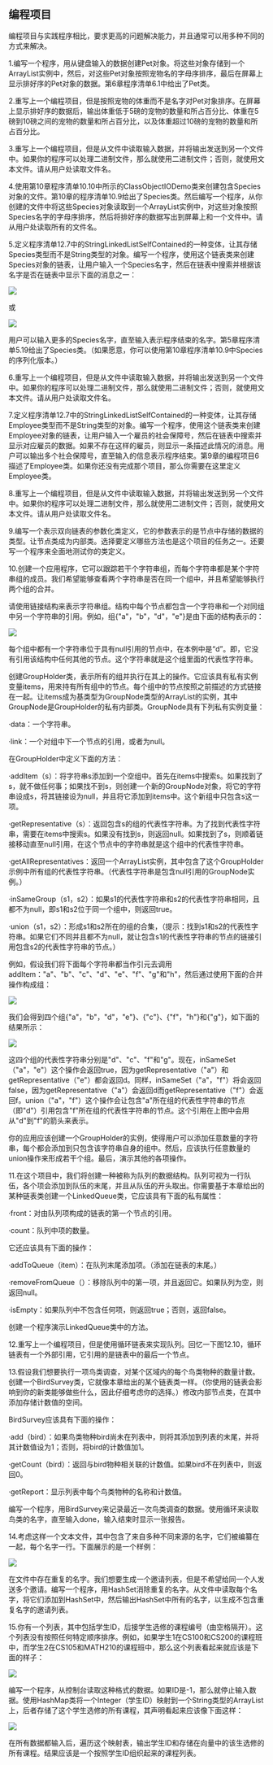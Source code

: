    

## 编程项目

编程项目与实践程序相比，要求更高的问题解决能力，并且通常可以用多种不同的方式来解决。

1.编写一个程序，用从键盘输入的数据创建Pet对象。将这些对象存储到一个ArrayList实例中，然后，对这些Pet对象按照宠物名的字母序排序，最后在屏幕上显示排好序的Pet对象的数据。第6章程序清单6.1中给出了Pet类。

2.重写上一个编程项目，但是按照宠物的体重而不是名字对Pet对象排序。在屏幕上显示排好序的数据后，输出体重低于5磅的宠物的数量和所占百分比、体重在5磅到10磅之间的宠物的数量和所占百分比，以及体重超过10磅的宠物的数量和所占百分比。

3.重写上一个编程项目，但是从文件中读取输入数据，并将输出发送到另一个文件中。如果你的程序可以处理二进制文件，那么就使用二进制文件；否则，就使用文本文件。请从用户处读取文件名。

4.使用第10章程序清单10.10中所示的ClassObjectIODemo类来创建包含Species对象的文件。第10章的程序清单10.9给出了Species类。然后编写一个程序，从你创建的文件中将这些Species对象读取到一个ArrayList实例中，对这些对象按照Species名字的字母序排序，然后将排好序的数据写出到屏幕上和一个文件中。请从用户处读取所有的文件名。

5.定义程序清单12.7中的StringLinkedListSelfContained的一种变体，让其存储Species类型而不是String类型的对象。编写一个程序，使用这个链表类来创建Species对象的链表，让用户输入一个Species名字，然后在链表中搜索并根据该名字是否在链表中显示下面的消息之一：

![](0-Assets/Epubook/程序员编程语言经典合集（计算机科学丛书5册套装），javapython编程语言含经典教材龙书《编译原理》%20(Bruce%20Eckel%20%20Alfred%20V.%20Aho%20%20Monica%20S.%20Lam%20etc.)%20(Z-Library)/images/image11434.jpeg)

或

![](../Images/image11435.gif)

用户可以输入更多的Species名字，直至输入表示程序结束的名字。第5章程序清单5.19给出了Species类。（如果愿意，你可以使用第10章程序清单10.9中Species的序列化版本。）

6.重写上一个编程项目，但是从文件中读取输入数据，并将输出发送到另一个文件中。如果你的程序可以处理二进制文件，那么就使用二进制文件；否则，就使用文本文件。请从用户处读取文件名。

7.定义程序清单12.7中的StringLinkedListSelfContained的一种变体，让其存储Employee类型而不是String类型的对象。编写一个程序，使用这个链表类来创建Employee对象的链表，让用户输入一个雇员的社会保障号，然后在链表中搜索并显示对应雇员的数据。如果不存在这样的雇员，则显示一条描述此情况的消息。用户可以输出多个社会保障号，直至输入的信息表示程序结束。第9章的编程项目6描述了Employee类。如果你还没有完成那个项目，那么你需要在这里定义Employee类。

8.重写上一个编程项目，但是从文件中读取输入数据，并将输出发送到另一个文件中。如果你的程序可以处理二进制文件，那么就使用二进制文件；否则，就使用文本文件。请从用户处读取文件名。

9.编写一个表示双向链表的参数化类定义，它的参数表示的是节点中存储的数据的类型。让节点类成为内部类。选择要定义哪些方法也是这个项目的任务之一。还要写一个程序来全面地测试你的类定义。

10.创建一个应用程序，它可以跟踪若干个字符串组，而每个字符串都是某个字符串组的成员。我们希望能够查看两个字符串是否在同一个组中，并且希望能够执行两个组的合并。

请使用链接结构来表示字符串组。结构中每个节点都包含一个字符串和一个对同组中另一个字符串的引用。例如，组{"a"，"b"，"d"，"e"}是由下面的结构表示的：

![](0-Assets/Epubook/程序员编程语言经典合集（计算机科学丛书5册套装），javapython编程语言含经典教材龙书《编译原理》%20(Bruce%20Eckel%20%20Alfred%20V.%20Aho%20%20Monica%20S.%20Lam%20etc.)%20(Z-Library)/images/image11436.jpeg)

每个组中都有一个字符串位于具有null引用的节点中，在本例中是“d”。即，它没有引用该结构中任何其他的节点。这个字符串就是这个组里面的代表性字符串。

创建GroupHolder类，表示所有的组并执行在其上的操作。它应该具有私有实例变量items，用来持有所有组中的节点。每个组中的节点按照之前描述的方式链接在一起。让items成为基类型为GroupNode类型的ArrayList的实例，其中GroupNode是GroupHolder的私有内部类。GroupNode具有下列私有实例变量：

·data：一个字符串。

·link：一个对组中下一个节点的引用，或者为null。

在GroupHolder中定义下面的方法：

·addItem（s）：将字符串s添加到一个空组中。首先在items中搜索s。如果找到了s，就不做任何事；如果找不到s，则创建一个新的GroupNode对象，将它的字符串设成s，将其链接设为null，并且将它添加到items中。这个新组中只包含s这一项。

·getRepresentative（s）：返回包含s的组的代表性字符串。为了找到代表性字符串，需要在items中搜索s。如果没有找到s，则返回null。如果找到了s，则顺着链接移动直至null引用，在这个节点中的字符串就是这个组中的代表性字符串。

·getAllRepresentatives：返回一个ArrayList实例，其中包含了这个GroupHolder示例中所有组的代表性字符串。（代表性字符串是包含null引用的GroupNode实例。）

·inSameGroup（s1，s2）：如果s1的代表性字符串和s2的代表性字符串相同，且都不为null，即s1和s2位于同一个组中，则返回true。

·union（s1，s2）：形成s1和s2所在的组的合集，（提示：找到s1和s2的代表性字符串。如果它们不同并且都不为null，就让包含s1的代表性字符串的节点的链接引用包含s2的代表性字符串的节点。）

例如，假设我们将下面每个字符串都当作引元去调用addItem："a"、"b"、"c"、"d"、"e"、"f"、"g"和"h"，然后通过使用下面的合并操作构成组：

![](../Images/image11437.gif)

我们会得到四个组{"a"，"b"，"d"，"e"}、{"c"}、{"f"，"h"}和{"g"}，如下面的结果所示：

![](0-Assets/Epubook/程序员编程语言经典合集（计算机科学丛书5册套装），javapython编程语言含经典教材龙书《编译原理》%20(Bruce%20Eckel%20%20Alfred%20V.%20Aho%20%20Monica%20S.%20Lam%20etc.)%20(Z-Library)/images/image11438.jpeg)

这四个组的代表性字符串分别是"d"、"c"、"f"和"g"。现在，inSameSet（"a"，"e"）这个操作会返回true，因为getRepresentative（"a"）和getRepresentative（"e"）都会返回d。同样，inSameSet（"a"，"f"）将会返回false，因为getRepresentative（"a"）会返回d而getRepresentative（"f"）会返回f。union（"a"，"f"）这个操作会让包含"a"所在组的代表性字符串的节点（即"d"）引用包含"f"所在组的代表性字符串的节点。这个引用在上图中会用从"d"到"f"的箭头来表示。

你的应用应该创建一个GroupHolder的实例，使得用户可以添加任意数量的字符串，每个都会添加到只包含该字符串自身的组中。然后，应该执行任意数量的union操作来形成若干个组。最后，演示其他的各项操作。

11.在这个项目中，我们将创建一种被称为队列的数据结构。队列可视为一行队伍，各个项会添加到队伍的末尾，并且从队伍的开头取出。你需要基于本章给出的某种链表类创建一个LinkedQueue类，它应该具有下面的私有属性：

·front：对由队列项构成的链表的第一个节点的引用。

·count：队列中项的数量。

它还应该具有下面的操作：

·addToQueue（item）：在队列末尾添加项。（添加在链表的末尾。）

·removeFromQueue（）：移除队列中的第一项，并且返回它。如果队列为空，则返回null。

·isEmpty：如果队列中不包含任何项，则返回true；否则，返回false。

创建一个程序演示LinkedQueue类中的方法。

12.重写上一个编程项目，但是使用循环链表来实现队列。回忆一下图12.10，循环链表有一个外部引用，它引用的是链表中的最后一个节点。

13.假设我们想要执行一项鸟类调查，对某个区域内的每个鸟类物种的数量计数。创建一个BirdSurvey类，它就像本章给出的某个链表类一样。（你使用的链表会影响到你的新类能够做些什么，因此仔细考虑你的选择。）修改内部节点类，在其中添加存储计数值的空间。

BirdSurvey应该具有下面的操作：

·add（bird）：如果鸟类物种bird尚未在列表中，则将其添加到列表的末尾，并将其计数值设为1；否则，将bird的计数值加1。

·getCount（bird）：返回与bird物种相关联的计数值。如果bird不在列表中，则返回0。

·getReport：显示列表中每个鸟类物种的名称和计数值。

编写一个程序，用BirdSurvey来记录最近一次鸟类调查的数据。使用循环来读取鸟类的名字，直至输入done，输入结束时显示一张报告。

14.考虑这样一个文本文件，其中包含了来自多种不同来源的名字，它们被编纂在一起，每个名字一行。下面展示的是一个样例：

![](../Images/image11439.gif)

在文件中存在重复的名字。我们想要生成一个邀请列表，但是不希望给同一个人发送多个邀请。编写一个程序，用HashSet消除重复的名字。从文件中读取每个名字，将它们添加到HashSet中，然后输出HashSet中所有的名字，以生成不包含重复名字的邀请列表。

15.你有一个列表，其中包括学生ID，后接学生选修的课程编号（由空格隔开）。这个列表没有按照任何特定顺序排序。例如，如果学生1在CS100和CS200的课程班中，而学生2在CS105和MATH210的课程班中，那么这个列表看起来就应该是下面的样子：

![](../Images/image11440.gif)

编写一个程序，从控制台读取这种格式的数据。如果ID是-1，那么就停止输入数据。使用HashMap类将一个Integer（学生ID）映射到一个String类型的ArrayList上，后者存储了这个学生选修的所有课程，其声明看起来应该像下面这样：

![](0-Assets/Epubook/程序员编程语言经典合集（计算机科学丛书5册套装），javapython编程语言含经典教材龙书《编译原理》%20(Bruce%20Eckel%20%20Alfred%20V.%20Aho%20%20Monica%20S.%20Lam%20etc.)%20(Z-Library)/images/image11441.jpeg)

在所有数据都输入后，遍历这个映射表，输出学生ID和存储在向量中的该生选修的所有课程。结果应该是一个按照学生ID组织起来的课程列表。